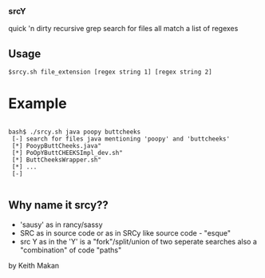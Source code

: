 ### srcY
 quick 'n dirty recursive grep search for files all match a list of regexes
## Usage
 `$srcy.sh file_extension [regex string 1] [regex string 2]`
# Example
```

bash$ ./srcy.sh java poopy buttcheeks
 [-] search for files java mentioning 'poopy' and 'buttcheeks' 
 [*] PooypButtCheeks.java"
 [*] PoOpYButtCHEEKSImpl_dev.sh"
 [*] ButtCheeksWrapper.sh"
 [*] ...
 [-]
 
``` 
## Why name it srcy??
* 'sausy' as in rancy/sassy
* SRC as in source code or as in SRCy like source code - "esque"
* src Y as in the 'Y' is a "fork"/split/union of two seperate searches also a "combination" of code "paths"

by Keith Makan
